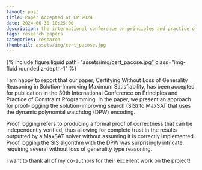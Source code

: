 ```yaml
---
layout: post
title: Paper Accepted at CP 2024
date: 2024-06-30 10:25:00
description: the international conference on principles and practice of constraint programming
tags: research papers
categories: research
thumbnail: assets/img/cert_pacose.jpg
---
```


<div class="row mt-3">
    <div class="col-sm mt-3 mt-md-0">
        {% include figure.liquid path="assets/img/cert_pacose.jpg" class="img-fluid rounded z-depth-1" %}
    </div>
    <div class="col-sm mt-3 mt-md-0">
    </div>
</div>

I am happy to report that our paper, Certifying Without Loss of Generality Reasoning in Solution-Improving Maximum Satisfiability, has been accepted for publication in the 30th International Conference on Principles and Practice of Constraint Programming. In the paper, we present an approach for proof-logging the solution-improving search (SIS) to MaxSAT that uses the dynamic polynomial watchdog (DPW) encoding.

Proof logging refers to producing a formal proof of correctness that can be independently verified, thus
allowing for complete trust in the results outputted by a MaxSAT solver without assuming it is correctly implemented.
Proof logging the SIS algorithm with the DPW was surprisingly intricate, requiring several without loss of generality type reasoning.

I want to thank all of my co-authors for their excellent work on the project!
